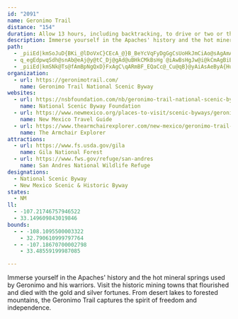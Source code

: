 ```yaml
---
id: "2091"
name: Geronimo Trail
distance: "154"
duration: Allow 13 hours, including backtracking, to drive or two or three days to fully enjoy the byway.
description: Immerse yourself in the Apaches' history and the hot mineral springs used by Geronimo and his warriors. Visit the historic mining towns that flourished and died with the gold and silver fortunes. From desert lakes to forested mountains, the Geronimo Trail captures the spirit of freedom and independence.
path:
  - _piiEd|kmSoJuD{BKi_@lDoVxC}CEcA_@}B_BeYcVqFyDgGgCsUoHkJmCiAo@sAgAmAgBWs@g@wCmI~BqADkCMaBRcCp@}Ar@kBlB}FtNSx@a@rGc@xCcBfFs@fAsDvAy@z@yAxCsB`FiD`LcAfCyC~CgI~GmCxA}ErAa\bGuAd@mAr@yAvAsAtByPn_@mG|KiCfDgBpAaLfEoACuGdCmAbAoGbH{NrJaAf@uA\mEZu@d@[`@{BvFoA`BeA|@iAtAeFtMq@lAmAx@eB^mBv@m@j@sFnIo@zAqAlFuE`IKr@?jA`AjCkLlJeZjUeC`B}FvCeKzD{bC|y@xGrYRvB@pBUzC_R`dAyBnPw@~JwFd_AOrGDfDhA~ZlDtz@BfAc@hVHlFl@xFrG~]X`CnBtUTdGEdY@zBJ~@ZvBx@rBd@x@fBzAdB~@`SbIxAZtAE`E_Bz@@|CxBvFdBrDTbBVdOfEnAJ|CYx@PjMhFx@r@b@hAJbBk@~IJnOXjBxA|BNb@HZ@pAa@rGW`BeCtJiCnPmAfFgF`Pk@~Am@~@oBrBcBlAyBrBqKrPsBbC{ExEeAjBcDrJcB|CcBhBkP|M}BzBgB~CsDrJy@~Bo@zCQbHi@pGg@rDoBtJ_@nFoApH_AhFqAjFsFbRi@dCe@vKiAvSS~Cc@fCYhAeAhCiFjIcB`DkKvYyArFaOzp@}@nDs@|BcWli@mDhG}B`D_jBb`CiGrGqv@hn@cEfEcEpFiBnCgBbD_CbFoA~CgBnFwk@x|B{Mdd@u@hE_BvXw@tFy@pDcAxCuAhDyPz_@wG|TQhAa@vFg@`AqA|@mDfBe@r@OdAi@zHt@tI_@xAe@p@e@Z}Aj@wHz@gF^kNpLyA|C}C~C_A~AmAx@yEfGuHlL{A`AeC`AsHvA_OxDiAlFkAxD[bBB~BNvAUfDcTzq@cCfEwIrJmB`DoBlCwCxBsCdB_EbBoSpGkE~AiBhAiApA_@p@ak@hvAiAtB{G~Ha@r@gBnEsFlOsAdFe@fEC`HUzBi@xAsErIcAfDk@r@qCjByArA}C`GaItJ{MzSa@z@m@|BmCbNsD`VgA`DaBzCY\m@Zu@Pc@GO_@d@y@H]Om@QWa@O[E_ALc@LsBlAgB\kAf@yAfAe@p@mBxA_FdC_JdBcD`BcALoDBWFkA~@}AEw@R}@lA[l@Gd@JvBl@zCDd@IrA_@fCIvBU`CAlBBd@v@fCDjA]rCCnCMd@U^u@d@aBLUd@Y`RN`ATb@x@l@rAXxRLlADrB^jClAvCfCdN|FfIbCfBhAdBtBjFfIhDzGbB~B~AdAlB`@hDXbCAr@L~@^tA~@fB`B|BxFbFzExBrDxBdDlAfCbC~C~B~Eh@~A^lCr@`B^^~LxHbD~BhDnAbAfAnAjCvAtDHj@NdBSzEN~D|A~IT`AxCfGb@xAhGbXbB`KHr@DfJk@XaIjBkHhDcL~AsGrAeEl@qK`FaCpBaM`OgJbNoPnTwAjAaB`@gAd@}EfDyCjAqFlAuPlBcBKaJoByAEcAJyQzIoFrByFbBuFxByLpFye@`RgWvKmEzDaLrLcCpBe[pSuFtEmBfCiBbA}@TsFh@ue@fK{ChBo@v@UdAFxDK`@URs@ViDq@o@@u@b@[r@OzA[|FAfD]`BgDfCoBb@sC@_BoKyBcUm@gC}@kBo@{@iCI}Ce@iDm@mCaAiA_AcCgDsBwDOM_B[sDn@c@BcAqBoCyCeAs@m@SuAMcNDi@f@UJy@COH_A`AwBJeCKqEwA_BaAi@gAyA}AMu@B_@N_@^SEY[_@w@m@}Bq@oAm@gBwBo@{A_@e@eAc@mCUOQ_AsCi@UeU_EyIs@iMm@yEKwIdAuKf@iD?qBWuFuAyHf@}I?yBk@yBy@_AOuINeJiBcCKsHFUPSf@BfCdDxgAKdDe@~CaCfHaAhEa@dDW`HIpDHhF^dFhAvIZjDXtGIfFOrBoClVwE`Zg@jBmE`KmLzVy@bCcDnSUpCDrCHn@zApGVxADxAOnBe@dBgAlByBrBcCjBiAfC_@fDB`Pc@~Do@bDm@pAoAfBiBdBgIjFs@r@_@fBo@lHKdCRbGWpA}@fAy@v@_@n@UlAX~DSf@kGjFiElFi@xAkAdGShCEjCJdAZfAl@tA|Th[h@jA^lBTlDl@tEp@xKfAlGDt@YxE?pAFj@P`@ZZ`A\b@`@JhAKz@yArFGx@?~CK`BaAxFq@`JsCrIO~@Gz@BrDXtHIlCe@rB}BdGKt@GdABpBx@zI?v@_AhQShGsInUi@fBMp@Bf@J`A\~@~AlCTp@Ll@?r@YxBDj@XVt@TfAa@nAExBdAb@z@h@j@nBr@bAx@hAX`ApA`EtB|CdC|AFvB\l@?vCl@x@p@hAzAhBXxAGr@f@PXFv@N|K^jAfBjCt@t@lEvBbDtCdCxApAxBtAjDl@`AjD~DjDlFpAtC|@dCRlAp@jH`@|BbHhQ|CjO|B`E~@lCv@zA`BdCRv@EzBVlAv@xBnFtRjHnT^t@lBpFT`Ax@rHVxHClB_ArFJhNXpLSxDiCfWKrDRzLPhDRdCXrA`Lxd@bDzNrBhHT\pBbGjApChAfB~AjB|DrDlAz@`BpCv@hBh@xBJ|@HxAEbETlFLdAt@pB|@dAn@`@~Ad@tF_@`@?nAd@\Rn@x@rArCfDfK`ApJrCpLr@xBnAvCpGlMvIxNb@zAx@nE|Hvi@|C~TjAxKr@rAnBPz@RtAn@n@n@^t@`ElMNpAEz@IVc@L_C]}@Ho@Te@j@OjA?`ESxAU^}CjCi@hAE|@DdAn@fGx@bEEj@g@^kBPmDL_EEs@^Sd@EZJv@`AdBJz@o@rFNzJN`An@bBh@rBAbLWzXQnA}ApF}AlE_AlBaDbEaAxBmDjKcAnGIxBR~BZlMErCmAtJ_@pIHxCXbChAfDb@l@p@^vBXpJG^FlAp@`AfAzCnFbDlK|GlL`EhJxCrEbElFtAfAfAb@vG`AxBjAhBfBvGfKx@x@vFdEx@nAvAxCp@dAnPnStBrE|@bC|@|CjAxFRhBL|CSjS_@zLe@|JZjEt@dGBlEYvH_AfL}@lEk@~AmAdCwBnC{ClBiDdAcMdC_Cx@iAf@mE|CkFnEaBfAaB|@yF`Bs@b@iAtBo@lCi@hIo@vn@IvVI`ENfg@KtPc@|UKdB}AzJYd@_At@cAd@cBDyB_@gAa@{@s@UIYHc@t@QpA?r@TzM^lBxAtDHxAEx@]xAyClJwErF_@`AI~AR~Ab@dAtElGp@fAd@tDDdBEh@s@zAoA~Ac@lBYxIVtAbDlITd@ZR|@@~DcBbAE~@JhBf@bAj@rCfCRXjAnOAr@c@`DBdAd@fApA|@R`@?~@OvANhAjBbC~@nC^p@|ArAj@Lh@GtAq@v@Sd@Db@d@`@rAf@`DCx@[dB?dAt@lBf@t@xBnBT^lBhGDv@?zDj@bHKvDHjSN~AXfAhCvHXzA?l@y@rNcBhD}@bDeAbBQhAF`BXdBXx@hAhB^~@Dd@LzO]lOBhAJj@`AvAj@d@xBn@|AbAx@lB~@rCNrEXt@x@d@xEd@VJj@f@vBnEd@b@t@PTIVYZ{@nAwA\mAn@_@|AYdBMh@RN^RtE^|@d@f@bA^lDv@XTNd@TpCIz@iEzFgAlB{@|DUTcAv@YIEIBYj@_BHqBZeBEuBIW_@AOTQ|Aa@fAoBvA_CzCaCjBsBxBwCzAiEpAeBlASXo@dB]nBGpAF~Ab@zBt@vC|M`b@bFnNnAdEb@lBbBlCZpA?nBiHzUqHhXYt@
  - q_egEdpwqSdh@snAb@eAj@y@tC_Dj@gAd@uBHkCMkBsHg`@iAwBsHgJw@i@kCmAgBiBgGyCg@GuADyCKqEeB{@o@{IkLs@m@eBm@mBWsB{@gIeGcCsA{GaDqAYcMYsCeAsF{Cc@_@oD_Gc@_@u@YaI_BaOPeVkBmVHoA@sHdAua@rEyAC{FgBmAg@_@Y_@k@c@_BSmDW{Am@wAu@y@iC_CkAsBg@m@iAk@_Do@gCkBaAM{Tl@uJw@eEb@{AWo@e@oBsCqDaAu@_@QY{@kAYy@QyCaCyE_CuAu@gAq@]gBY}@s@KSk@qCqAoDm@}@qAi@]e@Ow@[uEi@wA{GuGYKy@AcEhAs@IYYOe@QyBw@qAs@_@[E{C?{@Su@k@i@y@iAcCeAsAwAw@}By@iAkAiEuJc@sEK[m@c@y@SyA?iCv@uBLcCzA}@HcAI_Aa@qBsAoAq@u@S}B[{@i@gC{Ci@wCo@McAJe@EiA_@y@RiB|AyAh@y@H{CE}@Ra@?oASyBy@s@EaALeBjAUD{@Mg@Ya@cAg@{E{@kCIgCOq@_@a@{BkAu@iA_BcAUUa@iAOMi@EkCb@yA@i@Q{@i@a@e@Wk@aAgGo@yC]aAOQkAk@e@KcAHcA`@eAV}AEmBk@sFf@_A?SGm@gAOq@K{AY_@eAq@c@{@UmBi@q@Sc@Ai@VwAKkAHoDIy@]m@{@}@yB_BYa@m@mCu@sBc@kBGaAPyBIYu@s@sB]e@SUw@?c@Ji@bBiCxDyEh@}An@oDL_Cn@mCEuC]_BCo@Ji@l@kAJgBMeCIs@}AwCe@UmAQiCAa@Q[s@FmBCWO[_@OsBDuAS}CyC_@{@i@eEKoB@yAXqDOg@cAyA{AaFGs@N_Ch@mAt@]hAXlA~@h@Dv@KTM^q@^aAHe@Cy@o@eAcB_Au@{@oCaHaAqAOkACyCQmA}@uCoByEwAmAuCyASk@KgBSg@i@OsAPa@QSg@NeBUy@S_@YMsAEk@KOOe@eAW_De@gA{MaMWIkD^m@Go@eAi@gCe@_Am@Y_BMy@i@g@a@}@sAeAqBm@GmBrB]Pe@De@IUMm@s@_@_Ac@iEq@wAm@m@gEcAo@i@_AyCuAwA]mAO{FcAaCUwAJcLQgIm@_LsBkTcAmGYq@eAyAYo@Q}@@oBLeAd@qBXgDCeEb@}EIyCiAkHiAaC_@qAqAwA[}@]mCByCESk@e@k@sACm@NsACkBOy@cAaCUeBIsCyAkEKu@@eDOyD?cFYkIyB{IAmAFy@rBgFZsF\s@bDmCJm@]yA_@]eARoBhCu@n@y@Py@KcCyA}@Kk@HsAx@y@@c@a@Ok@F_@P_@bAYbDJxB^r@EhByBbBkA^s@R{@?c@Gg@m@yAG_@N_@VStA]^g@PgDGaBK_@e@e@iBe@WWSg@NsB?s@u@yAq@m@q@WWs@Pm@VOfAHvA`@`Bx@|CdChAG~@]l@q@?u@I]yAcBK]Gk@BaBHa@ZUh@Gz@@jBjAnBGxBe@fB^|@@z@IbALZf@h@~Bl@Rz@m@|@eAl@Sr@Dl@f@HR@jDJXZR^?xAYn@Dl@RVA`BkAp@?|Af@|BP|A~@d@?XSHq@Sa@iCi@sDiAcB]eAFgAh@]EOKKg@?_DOsBUqAc@a@o@_@eC_A]GcBCUg@Dm@RQrFmCXY|@eBjAmAh@aANo@Ig@KS{A_@[@_B~@_APoBE]WE[D_@z@yBv@gCN_ASy@eA{@Cw@N_@rAeBHyBL[j@q@Ne@?k@ScABi@bBcCDk@EyAf@yAB}@SaBJm@\w@Ji@?qCG_@q@yAGg@r@yBDqCb@oAXc@`Bm@`AQjAAb@FvBdAd@?x@Sd@?hAl@l@Dh@G~Aw@lBVd@KrA_BbByAlAkBjAaA|BaEJ}A^o@b@KbC@lA[j@m@Le@OqCNuAM_ABs@TqAXa@JQrAk@X[Jc@BiBZeACe@q@}@Ea@h@sADw@Ya@oBy@SYOaALc@x@oAn@_@xBq@\WLa@KgDX_B?q@gA{B{AsAO_@?i@~AoEh@YjAEf@S`@_@Na@?WQk@}BcEu@cCsBuA]k@K}@X{BCm@ISQOi@Gi@^Kf@QdCO^WJc@EMMiCeEm@{Bq@sAW}@k@{ELyAIs@Yk@}AsA[k@Is@I_E_@_B[s@s@E]\e@~@Qx@Gf@FdAb@xBG~@_@f@qDdBSl@KxBi@~D_@Zi@SKg@?wCIa@gBqBU{@GaE`@aDOeCi@s@sAe@[e@Hy@d@sA?mA_@gBcAkAIYBk@n@{ADqBYe@_CaBaAQmAXc@EgAm@Se@Ba@LStAeAHw@YsAuAyCcA{Ds@mF_AmF?eAbAmBTkBQuCw@gDMk@[k@i@a@aAMkBZW?]SO]Hy@rCqHTkDAy@Sa@_@UeFo@iAPcB`Aq@Ds@Nc@b@KXCtBIVa@^mALsAvBi@Ro@Ei@q@mAaFq@mBsBsDg@a@g@Q}AS}@RwBjD}BhBs@Nm@CoBM_ASo@iAkAmD[yAaEm]Sq@wA{A_A}D}AiBOY]yAe@kFCgB`BsK~AsQxAi_@?sBU_DsCs^[_Dm@mDqC}JoG{Qi@}@}DaDy@uAc@eBKsCPqBrCuPjF}QxA{HtHw}@`@_ChAyBvB{Bn@_@rEg@hA]nBeAlBsBxAuCx@sCl@mDNwDIuDc@kDiD}Qi@mBeAeDmCoF}C_EuBaC{A_DcAsDwC{Mu@{Ea@sFCuFRqDlCcTJkAH{DEsB]sDyBiKa@_DMiL^eCZ{@|@qAtFsDfC_C\mAXmFXsAj@y@pC_Ch@oAEwA{CsGKg@EeAJuA|ByKNqDz@oFBeAOaEXcPxAmGd@mEBgD_@qa@NmIIsBi@gDoNam@o@sDiCwSiAyO_Ek^]oAk@yAgCyDi@kASy@S{AOaKHaKrAgO^qOhAmIBeCIuAa@yB[y@{@_ByA_By@g@yAk@gBW_CB_S~BmBCiCm@}A_AuAyAwAqC_CkGeA_Cc@k@gAm@eAKsAXqJrFq@Fy@SaAy@[s@Ik@@oA`ByHTyCAmBSeBq@_CeAgB_DsEi@yAYmA?e@DyAd@kCAmBi@{Ay@eBUaACeAfBsOP{@^s@pCsB^y@HaCO_GcC_Js@u@sBs@s@k@_@eAi@gDeBeCa@{@GwAJs@\y@dAsATm@Ly@CqA_@aA_CkCsAmDs@uC_BmM}GaSmDiNsAiDaNuVsA_Dy@eDs@uFEoBd@iYEyFo@yJyAkPcAkGsA}DcB_DeBsBmA_AwCgAoQkCoE_BwF_Dsl@q]cCuBmAaB}AyCi@wAe@{A_@qBc@mDuO}vA{Mi~AqKcrAs@gEcA_DeLuS}@sCa@eCEu@UiOqFgwAD{DrQwbCl\ysElB{UlDcZfMgjA`Gee@hCwPhAgDvAyC~@wA`M}OrT_\|AyChA_Dh@yBj@cEjB{WqBSiB_@gBaAmD}Aw@{@aFw@_CMqBJiCf@mBv@_DtB}B~@kCr@qBReDHqEe@kaCum@cB]wDKeCX_Cr@gC|AcBzAc@n@uAfCi@~AwFpSyAlE_BxDiAfB}CtD{ExDwGvCuBh@kCb@kFTwBAyCSyCg@gz@oRgE_AyFq@gDS}C@sBNqBRwRlDiAFmA?uC_@mDyAsUwNgFsC}BcA}_Cyv@yDcAgDg@wGg@cHRce@lC}A@}DI_DWiCa@aEeAmCcAuEcCaVoQyDgCmDcBmBe@yAOgDU}AB{CV_Cf@sMdEob@jOeGxA_IdAsAPgFLwIE}cAkGmMm@oO~@_q@~FmEL_BY_A_@sB{AsAsBcDsIo@aAi@]i@Qm@E{@Ns@Cu@k@g^geAaA{C_AaFs@aHKkCEuF]_IcAe`@q@_`@w@mEeA{CsAiCqBuB}AaA_GoCyFsDc@O}DkCeA{@c@mBOwB?{l@]q@kAmAmDa@yFQmK?F{p@MuVoAiKm@_DoAmE_EkKcByC}CcE}BcCcDcCuRiKwVoNuMoG_Aw@yAsAiBsC}@uByCeIc@sC[aFXmCZkA
  - _piiEd|kmSNk@Ts@fAmBpNgQxD}FxAgC\qARmBF_EQaCc@_Cu@qB}@yAiAsAeByA{HuEsDyDy@gAsBmDwAkDq@_CsAiHuB}O@wBh@sEHsAKoBwAsFOeAAmBJ_Cb@yDwBy@[u@ZkCn@yBXY~@a@bCeDr@SV^FhB^vAb@d@PFb@Kd@g@lBgFbC{D^oA
organization:
  - url: https://geronimotrail.com/
    name: Geronimo Trail National Scenic Byway
websites:
  - url: https://nsbfoundation.com/nb/geronimo-trail-national-scenic-byway/
    name: National Scenic Byway Foundation
  - url: https://www.newmexico.org/places-to-visit/scenic-byways/geronimo-trail-national/
    name: New Mexico Travel Guide
  - url: https://www.thearmchairexplorer.com/new-mexico/geronimo-trail-scenic-byway.php
    name: The Armchair Explorer
attractions:
  - url: https://www.fs.usda.gov/gila
    name: Gila National Forest
  - url: https://www.fws.gov/refuge/san-andres
    name: San Andres National Wildlife Refuge
designations:
  - National Scenic Byway
  - New Mexico Scenic & Historic Byway
states:
  - NM
ll:
  - -107.21746757946522
  - 33.149609843019846
bounds:
  - - -108.1095500003322
    - 32.790610999797764
  - - -107.18670700002798
    - 33.48559199987085

---
```


Immerse yourself in the Apaches' history and the hot mineral springs used by Geronimo and his warriors. Visit the historic mining towns that flourished and died with the gold and silver fortunes. From desert lakes to forested mountains, the Geronimo Trail captures the spirit of freedom and independence.
